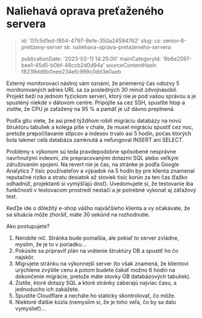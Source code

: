 Naliehavá oprava preťaženého servera
====================================

> id: '07c5d1ed-f854-4797-8efe-350a24594762'
> slug:
> 	cs: senior-6-pretizeny-server
> 	sk: naliehava-oprava-pretazeneho-servera
> 
> publicationDate: '2023-02-11 14:25:00'
> mainCategoryId: '8b6e2597-bee1-45d5-b0bf-48ccb2d0d94a'
> sourceContentHash: f8239dd6b0eee234efc999c0dd3e0aeb

Externý monitorovací nástroj vám oznámi, že priemerný čas odozvy 5 monitorovaných adries URL sa za posledných 30 minút zdvojnásobil. Projekt beží na jednom fyzickom serveri, ktorý nie je pod vašou správou a je spustený niekde v dátovom centre. Pripojíte sa cez SSH, spustíte htop a zistíte, že CPU je zaťažený na 95 % a pamäť je už dávno preplnená.

Podľa gitu viete, že asi pred týždňom robili migráciu databázy na novú štruktúru tabuliek a kolega píše v chate, že musel migráciu spustiť cez noc, pretože prepočítavanie stĺpcov a indexov trvalo asi 5 hodín, počas ktorých bola takmer celá databáza zamknutá a nefungoval INSERT ani SELECT.

Problémy s výkonom sú teda pravdepodobne spôsobené nesprávne navrhnutými indexmi, zle prepracovanými dotazmi SQL alebo veľkým združovaním spojení. Na revert nie je čas, na stránke je podľa Google Analytics 7 tisíc používateľov a výpadok na 5 hodín by pre klienta znamenal reputačné riziko a stratu desiatok až stoviek tisíc korún za ten čas (ťažko odhadnúť, projektanti si vymýšľajú dosť). Uvedomujete si, že testovanie iba funkčnosti v testovacom prostredí nestačí a je potrebné vykonať aj záťažový test.

Keďže ide o dôležitý e-shop vášho najväčšieho klienta a vy očakávate, že sa situácia môže zhoršiť, máte 30 sekúnd na rozhodnutie.

Ako postupujete?

1. Nerobíte nič. Stránka bude pomalšia, ale pokiaľ to server zvládne, myslím, že je to v poriadku...
2. Pokúsite sa pripraviť plán na vrátenie štruktúry DB a spustiť ho čo najskôr.
3. Migrujete stránku na výkonnejší server (to však znamená, že klientovi urýchlene zvýšite cenu a potom budete čakať možno 6 hodín na dokončenie migrácie, pretože máte stovky GB databázových tabuliek).
4. Zistíte, ktoré dotazy SQL a ktoré stránky zaberajú najviac času, a jednoducho ich zakážete.
5. Spustíte Cloudflare a necháte ho staticky skontrolovať, čo môže.
6. Niektoré ďalšie kúzla (nemyslím si, že je toho veľa, čo by sa dalo vymyslieť)...
